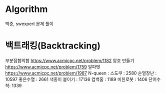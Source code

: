 # Algorithm
백준, swexpert 문제 풀이 

# 백트래킹(Backtracking)
부분집합의합 https://www.acmicpc.net/problem/1182
암호 만들기 https://www.acmicpc.net/problem/1759
알파벳  https://www.acmicpc.net/problem/1987
N-queen : 
스도쿠 : 2580
순열장난 : 10597
좋은수열 : 2661
색종이 붙이기 : 17136
컴백홈 : 1189
미친로봇 : 1406
단어수학: 1339
